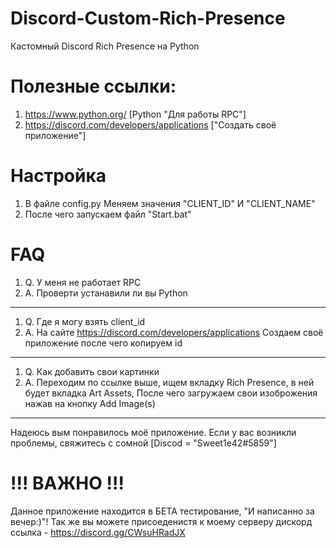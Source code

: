 # Discord-Custom-Rich-Presence
Кастомный Discord Rich Presence на Python

# Полезные ссылки:

1. https://www.python.org/                        [Python "Для работы RPC"]
2. https://discord.com/developers/applications    ["Создать своё приложение"]

# Настройка 

1. В файле config.py Меняем значения "CLIENT_ID" И "CLIENT_NAME"
2. После чего запускаем файл "Start.bat"

# FAQ

1. Q. У меня не работает RPC
2. A. Проверти устанавили ли вы Python
-------------------------------------------------------------------------------------------------------------------------------------------------------------
1. Q. Где я могу взять client_id 
2. A. На сайте https://discord.com/developers/applications Создаем своё приложение после чего копируем id
-------------------------------------------------------------------------------------------------------------------------------------------------------------
1. Q. Как добавить свои картинки
2. A. Переходим по ссылке выше, ищем вкладку Rich Presence, в ней будет вкладка Art Assets, После чего загружаем свои изоброжения нажав на кнопку Add Image(s)
-------------------------------------------------------------------------------------------------------------------------------------------------------------
Надеюсь вым понравилось моё приложение. Если у вас возникли проблемы, свяжитесь с сомной [Discod = "Sweet1e42#5859"]

# !!! ВАЖНО !!!
Данное приложение находится в БЕТА тестирование, "И написанно за вечер:)"!
Так же вы можете присоеденистя к моему серверу дискорд ссылка - https://discord.gg/CWsuHRadJX
